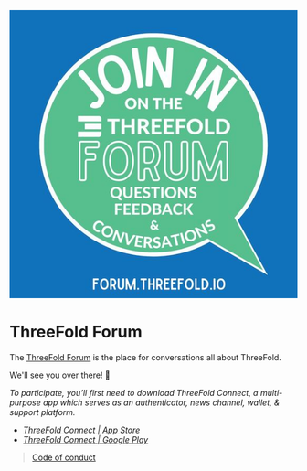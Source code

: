 ![](img/joinourforum.jpg)

# ThreeFold Forum

The [ThreeFold Forum](https://forum.threefold.io/) is the place for conversations all about ThreeFold.

<!-- Some example topics:

- [Farming FAQs & Answers](https://forum.threefold.io/t/farming-faq-and-some-answers/555)
- [TF vs Centralized Cloud](https://forum.threefold.io/t/how-is-threefold-better-for-the-customer-than-amazon-cloud-or-google-cloud/703)
- [Partner Wishlist](https://forum.threefold.io/t/your-wishlist-threefold-partners/682) -->

We'll see you over there! 👋

*To participate, you’ll first need to download ThreeFold Connect, a multi-purpose app which serves as an authenticator, news channel, wallet, & support platform.*

- *[ThreeFold Connect | App Store](https://apps.apple.com/us/app/threefold-connect/id1459845885)*
- *[ThreeFold Connect | Google Play](https://play.google.com/store/apps/details?id=org.jimber.threebotlogin&hl=en&gl=US)*


> [Code of conduct](code_conduct)
